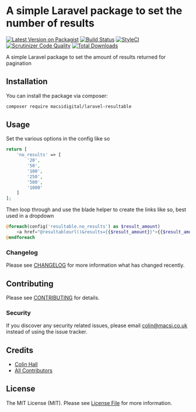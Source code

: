  # A simple Laravel package to set the number of results

[![Latest Version on Packagist](https://img.shields.io/packagist/v/macsidigital/laravel-resultable.svg?style=flat-square)](https://packagist.org/packages/macsidigital/laravel-resultable)
[![Build Status](https://img.shields.io/travis/macsidigital/laravel-resultable/master.svg?style=flat-square)](https://travis-ci.org/MacsiDigital/laravel-resultable)
[![StyleCI](https://github.styleci.io/repos/193589098/shield?branch=master)](https://github.styleci.io/repos/193589098)
[![Scrutinizer Code Quality](https://scrutinizer-ci.com/g/MacsiDigital/laravel-resultable/badges/quality-score.png?b=master)](https://scrutinizer-ci.com/g/MacsiDigital/laravel-resultable/?branch=master)
[![Total Downloads](https://img.shields.io/packagist/dt/macsidigital/laravel-resultable.svg?style=flat-square)](https://packagist.org/packages/macsidigital/laravel-resultable)

A simple Laravel package to set the amount of results returned for pagination

## Installation

You can install the package via composer:

```bash
composer require macsidigital/laravel-resultable
```

## Usage

Set the various options in the config like so

``` php
return [
	'no_results' => [
		'20',
		'50',
		'100',
		'250',
		'500',
		'1000'
	]
];
```

Then loop through and use the blade helper to create the links like so, best used in a dropdown

``` php
@foreach(config('resultable.no_results') as $result_amount)
	<a href="@resultableurl()&results={{$result_amount}}">{{$result_amount}}</a>
@endforeach
```

### Changelog

Please see [CHANGELOG](CHANGELOG.md) for more information what has changed recently.

## Contributing

Please see [CONTRIBUTING](CONTRIBUTING.md) for details.

### Security

If you discover any security related issues, please email colin@macsi.co.uk instead of using the issue tracker.

## Credits

- [Colin Hall](https://github.com/macsidigital)
- [All Contributors](../../contributors)

## License

The MIT License (MIT). Please see [License File](LICENSE.md) for more information.
